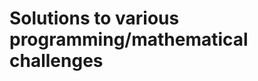 Solutions to various programming/mathematical challenges
========================================================
